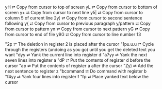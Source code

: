 yH        ⮂  Copy from cursor to top of screen
yL        ⮂  Copy from cursor to bottom of screen
y+        ⮂  Copy from cursor to next line
y5|       ⮂  Copy from cursor to column 5 of current line
2y)       ⮂  Copy from cursor to second sentence following
y{        ⮂  Copy from cursor to previous paragraph
y/pattern ⮂  Copy from cursor to pattern
yn        ⮂  Copy from cursor to next pattern
yG        ⮂  Copy from cursor to end of file
y9G       ⮂  Copy from cursor to line number 13


"2p       ⮂  The deletion in register 2 is placed after the cursor
"1pu.u.u  ⮂  Cycle through the registers (undoing as you go) until you get the deleted text you want
"dyy      ⮂  Yank the current line into register d
"a7yy     ⮂  Yank the next seven lines into register a
"dP       ⮂  Put the contents of register d before the cursor 
"ap       ⮂  Put the contents of register a after the cursor
"Zy)      ⮂  Add the next sentence to register z
"bcommand ⮂  Do command with register b
"f4yy     ⮂  Yank four lines into register f
"fp       ⮂  Place yanked text below the cursor